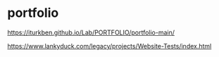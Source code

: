 # portfolio

https://iturkben.github.io/Lab/PORTFOLIO/portfolio-main/

https://www.lankyduck.com/legacy/projects/Website-Tests/index.html
